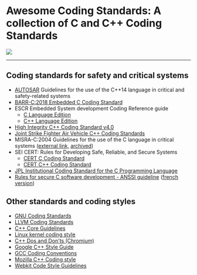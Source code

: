 Awesome Coding Standards: A collection of C and C++ Coding Standards
===

![](https://github.com/sindresorhus/awesome/blob/master/media/logo.svg)

___

## Coding standards for safety and critical systems
- [AUTOSAR](autosar-cpp14-2017.pdf) Guidelines for the use of the C++14 language in critical and safety-related systems
- [BARR-C:2018 Embedded C Coding Standard](barr-c-2018.pdf)
- ESCR Embedded System development Coding Reference guide
  - [C Language Edition](escr-c-3.0.pdf)
  - [C++ Language Edition](escr-cpp-3.0.pdf)
- [High Integrity C++ Coding Standard v4.0](hi-cpp-4.0.pdf)
- [Joint Strike Fighter Air Vehicle C++ Coding Standards](jsf-av-cpp-2015.pdf)
- MISRA-C:2004 Guidelines for the use of the C language in critical systems ([external link](http://caxapa.ru/thumbs/468328/misra-c-2004.pdf), [archived](https://web.archive.org/web/20200212072210/http://caxapa.ru/thumbs/468328/misra-c-2004.pdf))
- SEI CERT: Rules for Developing Safe, Reliable, and Secure Systems
  - [CERT C Coding Standard](sei-cert-c-2016.pdf)
  - [CERT C++ Coding Standard](sei-cert-cpp-2016.pdf)
- [JPL Institutional Coding Standard for the C Programming Language](jpl-c-1.0.pdf)
- [Rules for secure C software development - ANSSI guideline](anssi-fr-c-v1.4.pdf) ([french version](anssi-fr-c-v1.4-french.pdf))

## Other standards and coding styles
- [GNU Coding Standards](https://www.gnu.org/prep/standards/standards.html)
- [LLVM Coding Standards](https://llvm.org/docs/CodingStandards.html)
- [C++ Core Guidelines](https://isocpp.github.io/CppCoreGuidelines/CppCoreGuidelines)
- [Linux kernel coding style](https://www.kernel.org/doc/Documentation/process/coding-style.rst)
- [C++ Dos and Don'ts (Chromium)](https://chromium.googlesource.com/chromium/src/+/HEAD/styleguide/c++/c++-dos-and-donts.md)
- [Google C++ Style Guide](https://google.github.io/styleguide/cppguide.html)
- [GCC Coding Conventions](https://gcc.gnu.org/codingconventions.html)
- [Mozilla C++ Coding style](https://firefox-source-docs.mozilla.org/code-quality/coding-style/coding_style_cpp.html)
- [Webkit Code Style Guidelines](https://webkit.org/code-style-guidelines/)
